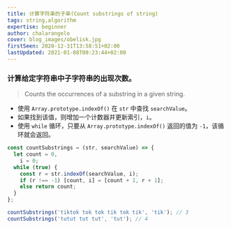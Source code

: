 ```yaml
---
title: 计算字符串的子串(Count substrings of string)
tags: string,algorithm
expertise: beginner
author: chalarangelo
cover: blog_images/obelisk.jpg
firstSeen: 2020-12-31T13:58:51+02:00
lastUpdated: 2021-01-08T00:23:44+02:00
---
```


### 计算给定字符串中子字符串的出现次数。
> Counts the occurrences of a substring in a given string.

- 使用 `Array.prototype.indexOf()` 在 `str` 中查找 `searchValue`。
- 如果找到该值，则增加一个计数器并更新索引，`i`。
- 使用 `while` 循环，只要从 `Array.prototype.indexOf()` 返回的值为 `-1`，该循环就会返回。

```js
const countSubstrings = (str, searchValue) => {
  let count = 0,
    i = 0;
  while (true) {
    const r = str.indexOf(searchValue, i);
    if (r !== -1) [count, i] = [count + 1, r + 1];
    else return count;
  }
};
```

```js
countSubstrings('tiktok tok tok tik tok tik', 'tik'); // 3
countSubstrings('tutut tut tut', 'tut'); // 4
```
